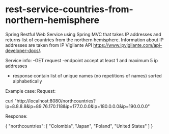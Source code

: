 # rest-service-countries-from-northern-hemisphere
Spring Restful Web Service using Spring MVC that takes IP addresses and returns list of countries from the northern hemisphere.
Information about IP addresses are taken from IP Vigilante API https://www.ipvigilante.com/api-developer-docs/.

Service info:
-GET request
-endpoint accept at least 1 and maximum 5 ip addresses
- response contain list of unique names (no repetitions of names) sorted alphabetically

Example case:
Request:

curl "http://localhost:8080/northcountries?ip=8.8.8.8&ip=89.76.170.118&ip=177.0.0.0&ip=180.0.0.0&ip=190.0.0.0"

Response:

{
    "northcountries": [
        "Colombia",
        "Japan",
        "Poland",
        "United States"
    ]
}
